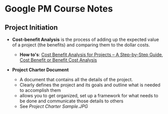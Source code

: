  
# Google PM Course Notes
 
## Project Initiation
 
- **Cost-benefit Analysis** is the process of adding up the expected value of a project (the benefits) and comparing them to the dollar costs.
   - **How to's**: [Cost Benefit Analysis for Projects – A Step-by-Step Guide](https://www.projectmanager.com/blog/cost-benefit-analysis-for-projects-a-step-by-step-guide), [Cost Benefit or Benefit Cost Analysis](https://pmstudycircle.com/cost-benefit-or-benefit-cost-analysis/#:~:text=Cost-benefit%20analysis%20is%20a,during%20the%20project%20selection%20analysis)

 - **Project Charter Document**
   - A document that contains all the details of the project. 
   - Clearly defines the project and its goals and outline what is needed to accomplish them
   - allows you to get organized, set up a framework for what needs to be done and communicate those details to others
   - See *Project Charter Sample.JPG*
